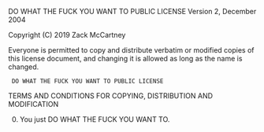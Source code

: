 DO WHAT THE FUCK YOU WANT TO PUBLIC LICENSE
             Version 2, December 2004

Copyright (C) 2019 Zack McCartney 

Everyone is permitted to copy and distribute verbatim or modified
copies of this license document, and changing it is allowed as long
as the name is changed.

     DO WHAT THE FUCK YOU WANT TO PUBLIC LICENSE
TERMS AND CONDITIONS FOR COPYING, DISTRIBUTION AND MODIFICATION

0. You just DO WHAT THE FUCK YOU WANT TO.
